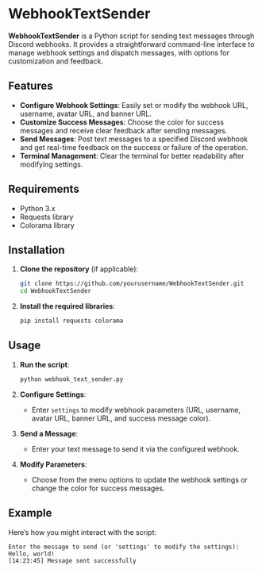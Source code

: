 # WebhookTextSender

**WebhookTextSender** is a Python script for sending text messages through Discord webhooks. It provides a straightforward command-line interface to manage webhook settings and dispatch messages, with options for customization and feedback.

## Features

- **Configure Webhook Settings**: Easily set or modify the webhook URL, username, avatar URL, and banner URL.
- **Customize Success Messages**: Choose the color for success messages and receive clear feedback after sending messages.
- **Send Messages**: Post text messages to a specified Discord webhook and get real-time feedback on the success or failure of the operation.
- **Terminal Management**: Clear the terminal for better readability after modifying settings.

## Requirements

- Python 3.x
- Requests library
- Colorama library

## Installation

1. **Clone the repository** (if applicable):

    ```bash
    git clone https://github.com/yourusername/WebhookTextSender.git
    cd WebhookTextSender
    ```

2. **Install the required libraries**:

    ```bash
    pip install requests colorama
    ```

## Usage

1. **Run the script**:

    ```bash
    python webhook_text_sender.py
    ```

2. **Configure Settings**:
    - Enter `settings` to modify webhook parameters (URL, username, avatar URL, banner URL, and success message color).

3. **Send a Message**:
    - Enter your text message to send it via the configured webhook.

4. **Modify Parameters**:
    - Choose from the menu options to update the webhook settings or change the color for success messages.

## Example

Here’s how you might interact with the script:

```plaintext
Enter the message to send (or 'settings' to modify the settings): Hello, world!
[14:23:45] Message sent successfully
